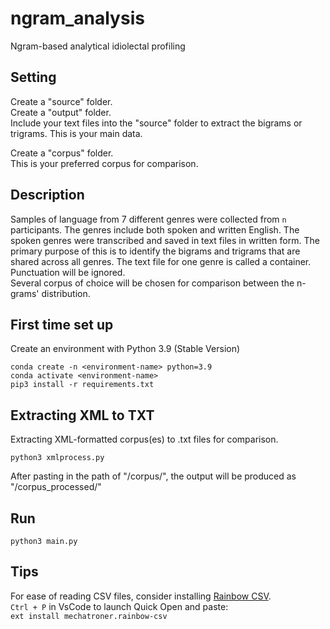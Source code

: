 # ngram_analysis
Ngram-based analytical idiolectal profiling

## Setting
Create a "source" folder. <br />
Create a "output" folder. <br />
Include your text files into the "source" folder to extract the bigrams or trigrams. This is your main data.<br />
<!-- Default files are generated with phi3:14b (93 participants x 7 genres). -->
Create a "corpus" folder. <br />
This is your preferred corpus for comparison.

## Description ##
Samples of language from 7 different genres were collected from `n` participants. The genres include both spoken and written English. The spoken genres were transcribed and saved in text files in written form.
The primary purpose of this is to identify the bigrams and trigrams that are shared across all genres. The text file for one genre is called a container. Punctuation will be ignored.<br />
Several corpus of choice will be chosen for comparison between the n-grams' distribution.

## First time set up
Create an environment with Python 3.9 (Stable Version)
```[bash]
conda create -n <environment-name> python=3.9
conda activate <environment-name>
pip3 install -r requirements.txt
```

## Extracting XML to TXT ##
Extracting XML-formatted corpus(es) to .txt files for comparison.
```[bash]
python3 xmlprocess.py
```
After pasting in the path of "/corpus/", the output will be produced as "/corpus_processed/"

## Run
```[bash]
python3 main.py
```

## Tips
For ease of reading CSV files, consider installing [Rainbow CSV](https://marketplace.visualstudio.com/items?itemName=mechatroner.rainbow-csv).<br />
``Ctrl + P`` in VsCode to launch Quick Open and paste:<br />
```ext install mechatroner.rainbow-csv``` 
